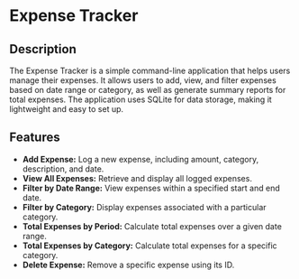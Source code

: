 # Expense Tracker

## Description
The Expense Tracker is a simple command-line application that helps users manage their expenses. It allows users to add, view, and filter expenses based on date range or category, as well as generate summary reports for total expenses. The application uses SQLite for data storage, making it lightweight and easy to set up.

## Features
- **Add Expense:** Log a new expense, including amount, category, description, and date.
- **View All Expenses:** Retrieve and display all logged expenses.
- **Filter by Date Range:** View expenses within a specified start and end date.
- **Filter by Category:** Display expenses associated with a particular category.
- **Total Expenses by Period:** Calculate total expenses over a given date range.
- **Total Expenses by Category:** Calculate total expenses for a specific category.
- **Delete Expense:** Remove a specific expense using its ID.
